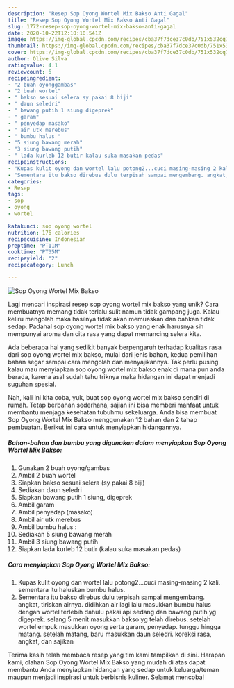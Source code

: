 ```yaml
---
description: "Resep Sop Oyong Wortel Mix Bakso Anti Gagal"
title: "Resep Sop Oyong Wortel Mix Bakso Anti Gagal"
slug: 1772-resep-sop-oyong-wortel-mix-bakso-anti-gagal
date: 2020-10-22T12:10:10.541Z
image: https://img-global.cpcdn.com/recipes/cba37f7dce37c0db/751x532cq70/sop-oyong-wortel-mix-bakso-foto-resep-utama.jpg
thumbnail: https://img-global.cpcdn.com/recipes/cba37f7dce37c0db/751x532cq70/sop-oyong-wortel-mix-bakso-foto-resep-utama.jpg
cover: https://img-global.cpcdn.com/recipes/cba37f7dce37c0db/751x532cq70/sop-oyong-wortel-mix-bakso-foto-resep-utama.jpg
author: Olive Silva
ratingvalue: 4.1
reviewcount: 6
recipeingredient:
- "2 buah oyonggambas"
- "2 buah wortel"
- " bakso sesuai selera sy pakai 8 biji"
- " daun seledri"
- " bawang putih 1 siung digeprek"
- " garam"
- " penyedap masako"
- " air utk merebus"
- " bumbu halus "
- "5 siung bawang merah"
- "3 siung bawang putih"
- " lada kurleb 12 butir kalau suka masakan pedas"
recipeinstructions:
- "Kupas kulit oyong dan wortel lalu potong2...cuci masing-masing 2 kali. sementara itu haluskan bumbu halus."
- "Sementara itu bakso direbus dulu terpisah sampai mengembang. angkat, tiriskan airnya. didihkan air lagi lalu masukkan bumbu halus dengan wortel terlebih dahulu pakai api sedang dan bawang putih yg digeprek. selang 5 menit masukkan bakso yg telah direbus. setelah wortel empuk masukkan oyong serta garam, penyedap. tunggu hingga matang. setelah matang, baru masukkan daun seledri. koreksi rasa, angkat, dan sajikan"
categories:
- Resep
tags:
- sop
- oyong
- wortel

katakunci: sop oyong wortel 
nutrition: 176 calories
recipecuisine: Indonesian
preptime: "PT11M"
cooktime: "PT35M"
recipeyield: "2"
recipecategory: Lunch

---
```



![Sop Oyong Wortel Mix Bakso](https://img-global.cpcdn.com/recipes/cba37f7dce37c0db/751x532cq70/sop-oyong-wortel-mix-bakso-foto-resep-utama.jpg)

Lagi mencari inspirasi resep sop oyong wortel mix bakso yang unik? Cara membuatnya memang tidak terlalu sulit namun tidak gampang juga. Kalau keliru mengolah maka hasilnya tidak akan memuaskan dan bahkan tidak sedap. Padahal sop oyong wortel mix bakso yang enak harusnya sih mempunyai aroma dan cita rasa yang dapat memancing selera kita.



Ada beberapa hal yang sedikit banyak berpengaruh terhadap kualitas rasa dari sop oyong wortel mix bakso, mulai dari jenis bahan, kedua pemilihan bahan segar sampai cara mengolah dan menyajikannya. Tak perlu pusing kalau mau menyiapkan sop oyong wortel mix bakso enak di mana pun anda berada, karena asal sudah tahu triknya maka hidangan ini dapat menjadi suguhan spesial.


Nah, kali ini kita coba, yuk, buat sop oyong wortel mix bakso sendiri di rumah. Tetap berbahan sederhana, sajian ini bisa memberi manfaat untuk membantu menjaga kesehatan tubuhmu sekeluarga. Anda bisa membuat Sop Oyong Wortel Mix Bakso menggunakan 12 bahan dan 2 tahap pembuatan. Berikut ini cara untuk menyiapkan hidangannya.

<!--inarticleads1-->

##### Bahan-bahan dan bumbu yang digunakan dalam menyiapkan Sop Oyong Wortel Mix Bakso:

1. Gunakan 2 buah oyong/gambas
1. Ambil 2 buah wortel
1. Siapkan  bakso sesuai selera (sy pakai 8 biji)
1. Sediakan  daun seledri
1. Siapkan  bawang putih 1 siung, digeprek
1. Ambil  garam
1. Ambil  penyedap (masako)
1. Ambil  air utk merebus
1. Ambil  bumbu halus :
1. Sediakan 5 siung bawang merah
1. Ambil 3 siung bawang putih
1. Siapkan  lada kurleb 12 butir (kalau suka masakan pedas)




<!--inarticleads2-->

##### Cara menyiapkan Sop Oyong Wortel Mix Bakso:

1. Kupas kulit oyong dan wortel lalu potong2...cuci masing-masing 2 kali. sementara itu haluskan bumbu halus.
1. Sementara itu bakso direbus dulu terpisah sampai mengembang. angkat, tiriskan airnya. didihkan air lagi lalu masukkan bumbu halus dengan wortel terlebih dahulu pakai api sedang dan bawang putih yg digeprek. selang 5 menit masukkan bakso yg telah direbus. setelah wortel empuk masukkan oyong serta garam, penyedap. tunggu hingga matang. setelah matang, baru masukkan daun seledri. koreksi rasa, angkat, dan sajikan




Terima kasih telah membaca resep yang tim kami tampilkan di sini. Harapan kami, olahan Sop Oyong Wortel Mix Bakso yang mudah di atas dapat membantu Anda menyiapkan hidangan yang sedap untuk keluarga/teman maupun menjadi inspirasi untuk berbisnis kuliner. Selamat mencoba!
